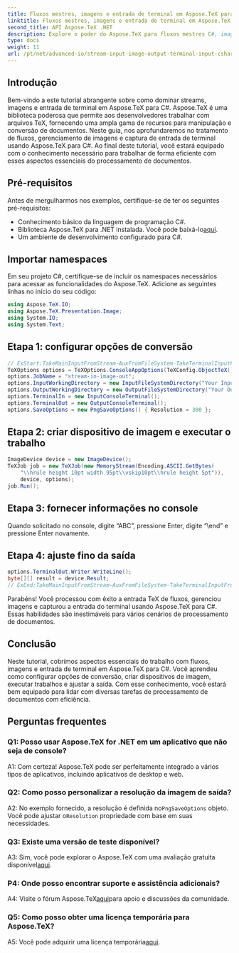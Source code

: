 ```yaml
---
title: Fluxos mestres, imagens e entrada de terminal em Aspose.TeX para C#
linktitle: Fluxos mestres, imagens e entrada de terminal em Aspose.TeX para C#
second_title: API Aspose.TeX .NET
description: Explore o poder do Aspose.TeX para fluxos mestres C#, imagens e entrada de terminal sem esforço. Baixe agora para processamento de documentos perfeito.
type: docs
weight: 11
url: /pt/net/advanced-io/stream-input-image-output-terminal-input-csharp/
---
```

## Introdução

Bem-vindo a este tutorial abrangente sobre como dominar streams, imagens e entrada de terminal em Aspose.TeX para C#. Aspose.TeX é uma biblioteca poderosa que permite aos desenvolvedores trabalhar com arquivos TeX, fornecendo uma ampla gama de recursos para manipulação e conversão de documentos. Neste guia, nos aprofundaremos no tratamento de fluxos, gerenciamento de imagens e captura de entrada de terminal usando Aspose.TeX para C#. Ao final deste tutorial, você estará equipado com o conhecimento necessário para trabalhar de forma eficiente com esses aspectos essenciais do processamento de documentos.

## Pré-requisitos

Antes de mergulharmos nos exemplos, certifique-se de ter os seguintes pré-requisitos:

- Conhecimento básico da linguagem de programação C#.
-  Biblioteca Aspose.TeX para .NET instalada. Você pode baixá-lo[aqui](https://releases.aspose.com/tex/net/).
- Um ambiente de desenvolvimento configurado para C#.

## Importar namespaces

Em seu projeto C#, certifique-se de incluir os namespaces necessários para acessar as funcionalidades do Aspose.TeX. Adicione as seguintes linhas no início do seu código:

```csharp
using Aspose.TeX.IO;
using Aspose.TeX.Presentation.Image;
using System.IO;
using System.Text;
```

## Etapa 1: configurar opções de conversão

```csharp
// ExStart:TakeMainInputFromStream-AuxFromFileSystem-TakeTerminalInputFromConsole-AlternativeImagesStorage
TeXOptions options = TeXOptions.ConsoleAppOptions(TeXConfig.ObjectTeX());
options.JobName = "stream-in-image-out";
options.InputWorkingDirectory = new InputFileSystemDirectory("Your Input Directory");
options.OutputWorkingDirectory = new OutputFileSystemDirectory("Your Output Directory");
options.TerminalIn = new InputConsoleTerminal();
options.TerminalOut = new OutputConsoleTerminal();
options.SaveOptions = new PngSaveOptions() { Resolution = 300 };
```

## Etapa 2: criar dispositivo de imagem e executar o trabalho

```csharp
ImageDevice device = new ImageDevice();
TeXJob job = new TeXJob(new MemoryStream(Encoding.ASCII.GetBytes(
    "\\hrule height 10pt width 95pt\\vskip10pt\\hrule height 5pt")),
    device, options);
job.Run();
```

## Etapa 3: fornecer informações no console

Quando solicitado no console, digite “ABC”, pressione Enter, digite “\end” e pressione Enter novamente.

## Etapa 4: ajuste fino da saída

```csharp
options.TerminalOut.Writer.WriteLine();
byte[][] result = device.Result;
// ExEnd:TakeMainInputFromStream-AuxFromFileSystem-TakeTerminalInputFromConsole-AlternativeImagesStorage
```

Parabéns! Você processou com êxito a entrada TeX de fluxos, gerenciou imagens e capturou a entrada do terminal usando Aspose.TeX para C#. Essas habilidades são inestimáveis para vários cenários de processamento de documentos.

## Conclusão

Neste tutorial, cobrimos aspectos essenciais do trabalho com fluxos, imagens e entrada de terminal em Aspose.TeX para C#. Você aprendeu como configurar opções de conversão, criar dispositivos de imagem, executar trabalhos e ajustar a saída. Com esse conhecimento, você estará bem equipado para lidar com diversas tarefas de processamento de documentos com eficiência.

## Perguntas frequentes

### Q1: Posso usar Aspose.TeX for .NET em um aplicativo que não seja de console?

A1: Com certeza! Aspose.TeX pode ser perfeitamente integrado a vários tipos de aplicativos, incluindo aplicativos de desktop e web.

### Q2: Como posso personalizar a resolução da imagem de saída?

 A2: No exemplo fornecido, a resolução é definida no`PngSaveOptions` objeto. Você pode ajustar o`Resolution` propriedade com base em suas necessidades.

### Q3: Existe uma versão de teste disponível?

 A3: Sim, você pode explorar o Aspose.TeX com uma avaliação gratuita disponível[aqui](https://releases.aspose.com/).

### P4: Onde posso encontrar suporte e assistência adicionais?

 A4: Visite o fórum Aspose.TeX[aqui](https://forum.aspose.com/c/tex/47)para apoio e discussões da comunidade.

### Q5: Como posso obter uma licença temporária para Aspose.TeX?

 A5: Você pode adquirir uma licença temporária[aqui](https://purchase.aspose.com/temporary-license/).
